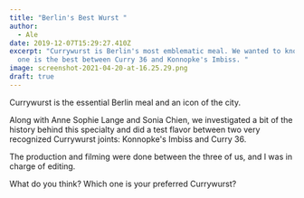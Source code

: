```yaml
---
title: "Berlin's Best Wurst "
author:
  - Ale
date: 2019-12-07T15:29:27.410Z
excerpt: "Currywurst is Berlin's most emblematic meal. We wanted to know which
  one is the best between Curry 36 and Konnopke's Imbiss. "
image: screenshot-2021-04-20-at-16.25.29.png
draft: true
---
```

Currywurst is the essential Berlin meal and an icon of the city. 

Along with Anne Sophie Lange and Sonia Chien, we investigated a bit of the history behind this specialty and did a test flavor between two very recognized Currywurst joints: Konnopke's Imbiss and Curry 36.

The production and filming were done between the three of us, and I was in charge of editing. 

 What do you think? Which one is your preferred Currywurst?